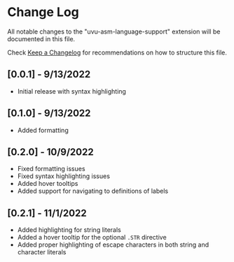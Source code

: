 # Change Log

All notable changes to the "uvu-asm-language-support" extension will be documented in this file.

Check [Keep a Changelog](http://keepachangelog.com/) for recommendations on how to structure this file.

## [0.0.1] - 9/13/2022

- Initial release with syntax highlighting

## [0.1.0] - 9/13/2022

- Added formatting

## [0.2.0] - 10/9/2022

- Fixed formatting issues
- Fixed syntax highlighting issues
- Added hover tooltips
- Added support for navigating to definitions of labels

## [0.2.1] - 11/1/2022

- Added highlighting for string literals
- Added a hover tooltip for the optional `.STR` directive
- Added proper highlighting of escape characters in both string and character literals